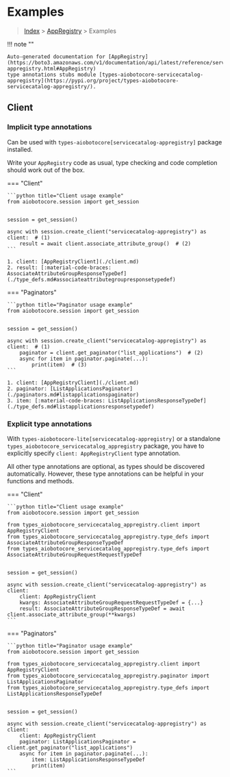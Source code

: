 # Examples

> [Index](../README.md) > [AppRegistry](./README.md) > Examples

!!! note ""

    Auto-generated documentation for [AppRegistry](https://boto3.amazonaws.com/v1/documentation/api/latest/reference/services/servicecatalog-appregistry.html#AppRegistry)
    type annotations stubs module [types-aiobotocore-servicecatalog-appregistry](https://pypi.org/project/types-aiobotocore-servicecatalog-appregistry/).

## Client

### Implicit type annotations

Can be used with `types-aiobotocore[servicecatalog-appregistry]` package installed.

Write your `AppRegistry` code as usual,
type checking and code completion should work out of the box.



=== "Client"

    ```python title="Client usage example"
    from aiobotocore.session import get_session


    session = get_session()

    async with session.create_client("servicecatalog-appregistry") as client:  # (1)
        result = await client.associate_attribute_group()  # (2)
    ```

    1. client: [AppRegistryClient](./client.md)
    2. result: [:material-code-braces: AssociateAttributeGroupResponseTypeDef](./type_defs.md#associateattributegroupresponsetypedef) 



=== "Paginators"

    ```python title="Paginator usage example"
    from aiobotocore.session import get_session


    session = get_session()

    async with session.create_client("servicecatalog-appregistry") as client:  # (1)
        paginator = client.get_paginator("list_applications")  # (2)
        async for item in paginator.paginate(...):
            print(item)  # (3)
    ```

    1. client: [AppRegistryClient](./client.md)
    2. paginator: [ListApplicationsPaginator](./paginators.md#listapplicationspaginator)
    3. item: [:material-code-braces: ListApplicationsResponseTypeDef](./type_defs.md#listapplicationsresponsetypedef) 




### Explicit type annotations

With `types-aiobotocore-lite[servicecatalog-appregistry]`
or a standalone `types_aiobotocore_servicecatalog_appregistry` package, you have to explicitly specify
`client: AppRegistryClient` type annotation.

All other type annotations are optional, as types should be discovered automatically.
However, these type annotations can be helpful in your functions and methods.


=== "Client"

    ```python title="Client usage example"
    from aiobotocore.session import get_session

    from types_aiobotocore_servicecatalog_appregistry.client import AppRegistryClient
    from types_aiobotocore_servicecatalog_appregistry.type_defs import AssociateAttributeGroupResponseTypeDef
    from types_aiobotocore_servicecatalog_appregistry.type_defs import AssociateAttributeGroupRequestRequestTypeDef


    session = get_session()

    async with session.create_client("servicecatalog-appregistry") as client:
        client: AppRegistryClient
        kwargs: AssociateAttributeGroupRequestRequestTypeDef = {...}
        result: AssociateAttributeGroupResponseTypeDef = await client.associate_attribute_group(**kwargs)
    ```



=== "Paginators"

    ```python title="Paginator usage example"
    from aiobotocore.session import get_session

    from types_aiobotocore_servicecatalog_appregistry.client import AppRegistryClient
    from types_aiobotocore_servicecatalog_appregistry.paginator import ListApplicationsPaginator
    from types_aiobotocore_servicecatalog_appregistry.type_defs import ListApplicationsResponseTypeDef


    session = get_session()

    async with session.create_client("servicecatalog-appregistry") as client:
        client: AppRegistryClient
        paginator: ListApplicationsPaginator = client.get_paginator("list_applications")
        async for item in paginator.paginate(...):
            item: ListApplicationsResponseTypeDef
            print(item)
    ```


